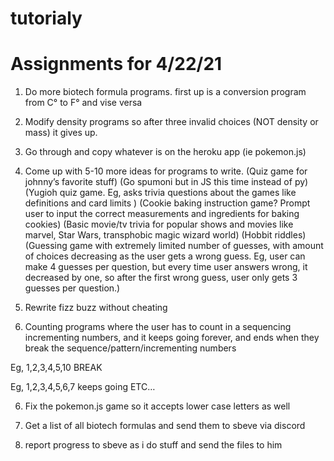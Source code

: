 # tutorialy

# Assignments for 4/22/21

1. Do more biotech formula programs. first up is a conversion program from C° to F° and vise versa

2. Modify density programs so after three invalid choices (NOT density or mass) it gives up.

3. Go through and copy whatever is on the heroku app (ie pokemon.js)

3. Come up with 5-10 more ideas for programs to write.
(Quiz game for johnny’s favorite stuff)
(Go spumoni but in JS this time instead of py)
(Yugioh quiz game. Eg, asks trivia questions about the games like definitions and card limits )
(Cookie baking instruction game? Prompt user to input the correct measurements and ingredients for baking cookies)
(Basic movie/tv trivia for popular shows and movies like marvel, Star Wars, transphobic magic wizard world)
(Hobbit riddles)
(Guessing game with extremely limited number of guesses, with amount of choices decreasing as the user gets a wrong guess. Eg, user can make 4 guesses per question, but every time user answers wrong, it decreased by one, so after the first wrong guess, user only gets 3 guesses per question.)

4. Rewrite fizz buzz without cheating

5. Counting programs where the user has to count in a sequencing incrementing numbers, and it keeps going forever, and ends when they break the sequence/pattern/incrementing numbers

Eg, 1,2,3,4,5,10 BREAK

Eg, 1,2,3,4,5,6,7 keeps going ETC…

6. Fix the pokemon.js game so it accepts lower case letters as well

7. Get a list of all biotech formulas and send them to sbeve via discord

8. report progress to sbeve as i do stuff and send the files to him